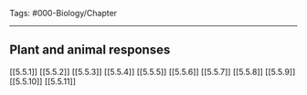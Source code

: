 Tags: #000-Biology/Chapter 

---
## Plant and animal responses
[[5.5.1]]
[[5.5.2]]
[[5.5.3]]
[[5.5.4]]
[[5.5.5]]
[[5.5.6]]
[[5.5.7]]
[[5.5.8]]
[[5.5.9]]
[[5.5.10]]
[[5.5.11]]
